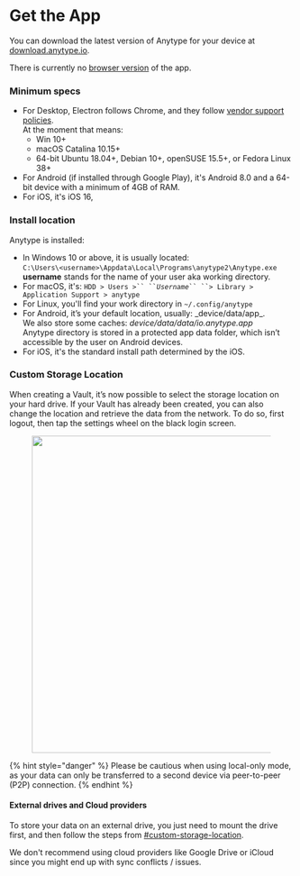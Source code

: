 # Get the App

You can download the latest version of Anytype for your device at [download.anytype.io](https://download.anytype.io).

There is currently no [browser version](../miscellaneous/faqs.md#why-is-there-no-browser-version-of-anytype) of the app.

### Minimum specs

* For Desktop, Electron follows Chrome, and they follow [vendor support policies](https://support.google.com/chrome/a/answer/7100626?hl=en).\
  At the moment that means:
  * Win 10+
  * macOS Catalina 10.15+
  * 64-bit Ubuntu 18.04+, Debian 10+, openSUSE 15.5+, or Fedora Linux 38+
* For Android (if installed through Google Play), it's Android 8.0 and a 64-bit device with a minimum of 4GB of RAM.
* For iOS, it's iOS 16,

### Install location

Anytype is installed:

* In Windows 10 or above, it is usually located:\
  `C:\Users\<username>\Appdata\Local\Programs\anytype2\Anytype.exe`\
  **username** stands for the name of your user aka working directory.&#x20;
* For macOS, it's: ` HDD > Users >`` `` `_`Username`_` `` ``> Library > Application Support > anytype `
* For Linux, you'll find your work directory in `~/.config/anytype`
* For Android, it’s your default location, usually: \_device/data/app\_​.\
  We also store some caches: _device/data/data/io.anytype.app_\
  Anytype directory is stored in a protected app data folder, which isn’t accessible by the user on Android devices.
* For iOS, it's the standard install path determined by the iOS.

### Custom Storage Location

When creating a Vault, it’s now possible to select the storage location on your hard drive. If your Vault has already been created, you can also change the location and retrieve the data from the network. To do so, first logout, then tap the settings wheel on the black login screen.

<figure><img src="../.gitbook/assets/Custome Storage Location.gif" alt="" width="563"><figcaption></figcaption></figure>

{% hint style="danger" %}
Please be cautious when using local-only mode, as your data can only be transferred to a second device via peer-to-peer (P2P) connection.
{% endhint %}

#### External drives and Cloud providers&#x20;

To store your data on an external drive, you just need to mount the drive first, and then follow the steps from [#custom-storage-location](get-the-app.md#custom-storage-location "mention").

We don't recommend using cloud providers like Google Drive or iCloud since you might end up with sync conflicts / issues.
